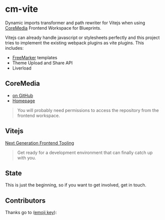 # cm-vite

Dynamic imports transformer and path rewriter for Vitejs when using [CoreMedia](https://www.coremedia.com/) Frontend Workspace for Blueprints.

Vitejs can already handle javascript or stylesheets perfectly and this project tries to implement the existing webpack plugins as vite plugins. 
This includes:

- [FreeMarker](https://freemarker.apache.org/docs/) templates
- Theme Upload and Share API
- Liverload 

## CoreMedia

- [on GitHub](https://github.com/CoreMedia)
- [Homepage](https://www.coremedia.com/)

> You will probably need permissions to access the repository from the frontend workspace.

## Vitejs

[Next Generation Frontend Tooling](https://vitejs.dev/)

> Get ready for a development environment that can finally catch up with you.

## State

This is just the beginning, so if you want to get involved, get in touch.

## Contributors

Thanks go to ([emoji key](https://allcontributors.org/docs/en/emoji-key)):

<!-- ALL-CONTRIBUTORS-LIST:START -->
<!-- prettier-ignore-start -->
<!-- markdownlint-disable -->

<!-- markdownlint-restore -->
<!-- prettier-ignore-end -->

<!-- ALL-CONTRIBUTORS-LIST:END -->

